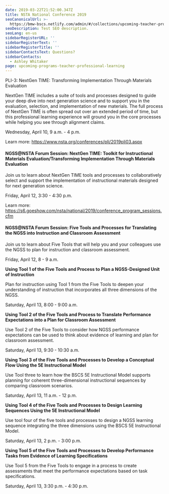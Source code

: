 ```yaml
---
date: 2019-03-22T21:52:00.347Z
title: NSTA National Conference 2019
seoCanonicalUrl: >-
  https://bmw-bscs.netlify.com/admin/#/collections/upcoming-teacher-professional-learning/nsta-national-conference-2019
seoDescription: Test SEO description.
seoLang: en-us
sidebarRegisterURL: ''
sidebarRegisterText: ''
sidebarRegisterTitle: ''
sidebarContactsText: Questions?
sidebarContacts:
  - Ashley Whitaker
page: upcoming-programs-teacher-professional-learning
---
```

PLI-3: NextGen TIME: Transforming Implementation Through Materials Evaluation

NextGen TIME includes a suite of tools and processes designed to guide your deep dive into next generation science and to support you in the evaluation, selection, and implementation of new materials. The full process of NextGen TIME is often spread out over an extended period of time, but this professional learning experience will ground you in the core processes while helping you see through alignment claims. 

Wednesday, April 10, 9 a.m. - 4 p.m.

Learn more:  https://www.nsta.org/conferences/pli/2019pli03.aspx

#### NGSS@NSTA Forum Session: NextGen TIME: Toolkit for Instructional Materials Evaluation/Transforming Implementation Through Materials Evaluation

Join us to learn about NextGen TIME tools and processes to collaboratively select and support the implementation of instructional materials designed for next generation science.

Friday, April 12, 3:30 - 4:30 p.m.

Learn more:  https://s6.goeshow.com/nsta/national/2019/conference_program_sessions.cfm

#### NGSS@NSTA Forum Session: Five Tools and Processes for Translating the NGSS into Instruction and Classroom Assessment

Join us to learn about Five Tools that will help you and your colleagues use the NGSS to plan for instruction and classroom assessment.

Friday, April 12, 8 - 9 a.m.

**Using Tool 1 of the Five Tools and Process to Plan a NGSS-Designed Unit of Instruction**

Plan for instruction using Tool 1 from the Five Tools to deepen your understanding of instruction that incorporates all three dimensions of the NGSS.

Saturday, April 13, 8:00 - 9:00 a.m.

**Using Tool 2 of the Five Tools and Process to Translate Performance Expectations into a Plan for Classroom Assessment**	

Use Tool 2 of the Five Tools to consider how NGSS performance expectations can be used to think about evidence of learning and plan for classroom assessment.

Saturday, April 13, 9:30 - 10:30 a.m. 

**Using Tool 3 of the Five Tools and Processes to Develop a Conceptual Flow Using the 5E Instructional Model**	

Use Tool three to learn how the BSCS 5E Instructional Model supports planning for coherent three-dimensional instructional sequences by comparing classroom scenarios.

Saturday, April 13, 11 a.m. - 12 p.m.

**Using Tool 4 of the Five Tools and Processes to Design Learning Sequences Using the 5E Instructional Model**	

Use tool four of the five tools and processes to design a NGSS learning sequence integrating the three dimensions using the BSCS 5E Instructional Model.

Saturday, April 13, 2 p.m. - 3:00 p.m. 

**Using Tool 5 of the Five Tools and Processes to Develop Performance Tasks from Evidence of Learning Specifications**	

Use Tool 5 from the Five Tools to engage in a process to create assessments that meet the performance expectations based on task specifications.

Saturday, April 13, 3:30 p.m. - 4:30 p.m.
